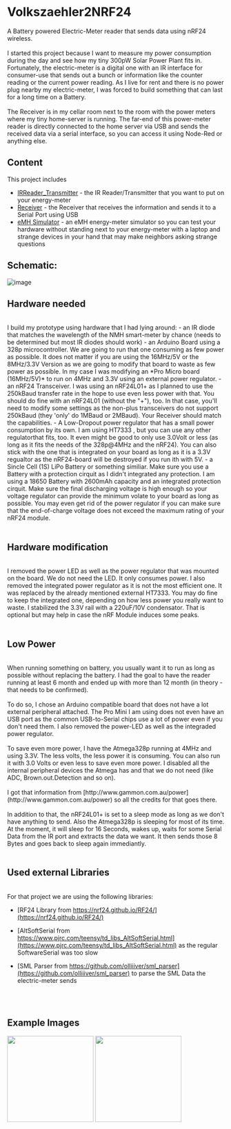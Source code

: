 # Volkszaehler2NRF24
A Battery powered Electric-Meter reader that sends data using nRF24 wireless.
<br/>
<br/>
I started this project because I want to measure my power consumption during the day and see how my tiny 300pW Solar Power Plant fits in.
Fortunately, the electric-meter is a digital one with an IR interface for consumer-use that sends out a bunch or information like the counter reading or the current power reading.
As I live for rent and there is no power plug nearby my electric-meter, I was forced to build something that can last for a long time on a Battery.
<br/><br/>
The Receiver is in my cellar room next to the room with the power meters where my tiny home-server is running.
The far-end of this power-meter reader is directly connected to the home server via USB and sends the received data via a serial interface, so you can access it using Node-Red or anything else.


## Content
This project includes 

* [IRReader_Transmitter](https://github.com/thfcm/Volkszaehler2NRF24/tree/main/IRReader_Transmitter) - the IR Reader/Transmitter that you want to put on your energy-meter
* [Receiver](https://github.com/thfcm/Volkszaehler2NRF24/tree/main/Receiver) - the Receiver that receives the information and sends it to a Serial Port using USB
* [eMH Simulator](https://github.com/thfcm/Volkszaehler2NRF24/tree/main/eMH_Simulator) - an eMH energy-meter simulator so you can test your hardware without standing next to your energy-meter with a laptop and strange devices in your hand that may  make neighbors asking strange questions

## Schematic:

![image](https://user-images.githubusercontent.com/112399896/193898906-ffe60fd0-3d1a-467f-92f6-e11d3d0ee964.png)


## Hardware needed
<br/>
I build my prototype using hardware that I had lying around: 
- an IR diode that matches the wavelength of the NMH smart-meter by chance (needs to be determined but most IR diodes should work)
- an Arduino Board using a 328p microcontroller. We are going to run that one consuming as few power as possible. It does not matter if you are using the 16MHz/5V or the 8MHz/3.3V Version as we are going to modify that board to waste as few power as possible. In my case I was modifying an *Pro Micro board (16MHz/5V)* to run on 4MHz and 3.3V using an external power regulator.
- an nRF24 Transceiver. I was using an nRF24L01+ as I planned to use the 250kBaud transfer rate in the hope to use even less power with that. You should do fine with an nRF24L01 (without the "+"), too. In that case, you'll need to modify some settings as the non-plus transceivers do not support 250kBaud (they 'only' do 1MBaud or 2MBaud).
Your Receiver should match the capabilities.
- A Low-Dropout power regulator that has a small power consumption by its own. I am using HT7333 , but you can use any other regulatorthat fits, too. It even might be good to only use 3.0Volt or less (as long as it fits the needs of the 328p@4MHz and the nRF24). You can also stick with the one that is integrated on your board as long as it is a 3.3V regualtor as the nRF24-board will be destroyed if you run ith with 5V.
- a Sincle Cell (1S) LiPo Battery or something similiar. Make sure you use a Battery with a protection cirquit as I didn't integrated any protection. I am using a 18650 Battery with 2600mAh capacity and an integrated protection cirquit. Make sure the final discharging voltage is high enough so your voltage regulator can provide the minimum volate to your board as long as possible. You may even get rid of the power regulator if you can make sure that the end-of-charge voltage does not exceed the maximum rating of your nRF24 module.
<br/><br/>


## Hardware modification
<br/>
I removed the power LED as well as the power regulator that was mounted on the board. We do not need the LED. It only consumes power.
I also removed the integrated power regulator as it is not the most efficient one. It was replaced by the already mentioned external HT7333. You may do fine to keep the integrated one, depending on how less power you really want to waste.
I stabilized the 3.3V rail with a 220uF/10V condensator. That is optional but may help in case the nRF Module induces some peaks.
<br/>
<br/>


## Low Power
<br/>
When running something on battery, you usually want it to run as long as possible without replacing the battery.
I had the goal to have the reader running at least 6 month and ended up with more than 12 month (in theory - that needs to be confirmed).
<br/><br/>
To do so, I chose an Arduino compatible board that does not have a lot external peripheral attached. The Pro Mini I am using does not even have an USB port as the common USB-to-Serial chips use a lot of power even if you don't need them.
I also removed the power-LED as well as the integraded power regulator.
<br/><br/>
To save even more power, I have the Atmega328p running at 4MHz and using 3.3V. The less volts, the less power it is consuming. You can also run it with 3.0 Volts or even less to save even more power. 
I disabled all the internal peripheral devices the Atmega has and that we do not need (like ADC, Brown.out.Detection and so on).
<br/><br/>
I got that information from [http://www.gammon.com.au/power](http://www.gammon.com.au/power) so all the credits for that goes there.
<br/><br/>
In addition to that, the nRF24L01+ is set to a sleep mode as long as we don't have anything to send.
Also the Atmega328p is sleeping for most of its time. At the moment, it will sleep for 16 Seconds, wakes up, waits for some Serial Data from the IR port and extracts the data we want. It then sends those 8 Bytes and goes back to sleep again immediantly.
<br/><br/>

## Used external Libraries
<br/>
For that project we are using the following libraries:

* [RF24 Library from https://nrf24.github.io/RF24/](https://nrf24.github.io/RF24/)

* [AltSoftSerial from https://www.pjrc.com/teensy/td_libs_AltSoftSerial.html](https://www.pjrc.com/teensy/td_libs_AltSoftSerial.html) as the regular SoftwareSerial was too slow

* [SML Parser from https://github.com/olliiiver/sml_parser](https://github.com/olliiiver/sml_parser) to parse the SML Data the electric-meter sends

<br/><br/>
## Example Images

<img src="https://user-images.githubusercontent.com/112399896/194141036-25489588-b360-477a-9c99-585ef757ad4d.jpg" data-canonical-src="https://user-images.githubusercontent.com/112399896/194141036-25489588-b360-477a-9c99-585ef757ad4d.jpg" height="200" />

<img src="https://user-images.githubusercontent.com/112399896/194141042-51dd6197-973d-41ee-98db-be3ffe375d6b.jpg" data-canonical-src="https://user-images.githubusercontent.com/112399896/194141042-51dd6197-973d-41ee-98db-be3ffe375d6b.jpg" height="200" />
